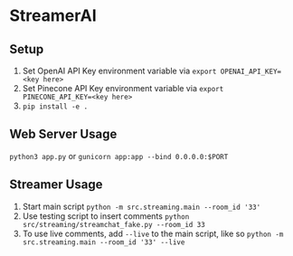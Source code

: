 # StreamerAI

## Setup

1. Set OpenAI API Key environment variable via `export OPENAI_API_KEY=<key here>`
2. Set Pinecone API Key environment variable via `export PINECONE_API_KEY=<key here>`
3. `pip install -e .`

## Web Server Usage

`python3 app.py` or `gunicorn app:app --bind 0.0.0.0:$PORT`

## Streamer Usage

1. Start main script `python -m src.streaming.main --room_id '33'`
2. Use testing script to insert comments `python src/streaming/streamchat_fake.py --room_id 33`
3. To use live comments, add `--live` to the main script, like so `python -m src.streaming.main --room_id '33' --live`
